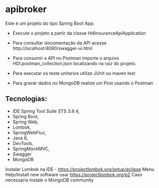 # apibroker

Este é um projeto do tipo Spring Boot App:

* Execute o projeto a partir da classe HdIinsuranceApiApplication

* Para consultar documentação da API acesse http://localhost:8080/swagger-ui.html

* Para consumir a API no Postman importe o arquivo HDI.postman_collection.json localizando na raiz do projeto.

* Para executar os teste unitarios utilize JUnit ou maven test

* Para gravar dados no MongoDB realize um Post usando o Postman

## Tecnologias:
- IDE Spring Tool Suite STS 3.9.4, 
- Spring Boot, 
- Spring Web, 
- Lombok, 
- SpringWebFlux, 
- Java 8, 
- DevTools, 
- SpringMockMVC, 
- Swagger
- MongoDB

Instalar Lombok na IDE - https://projectlombok.org/setup/eclipse 
Menu Help/Install new software usar https://projectlombok.org/p2
Caso necessario instale o MongoDB community
